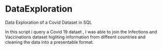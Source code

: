 # DataExploration
Data Exploration of a Covid Dataset in SQL

In this script i query a Covid 19 dataet , I was able to join the Infections and Vaccinations dataset  higliting information from diffeent countries and cleaning the data into a presentable format.
